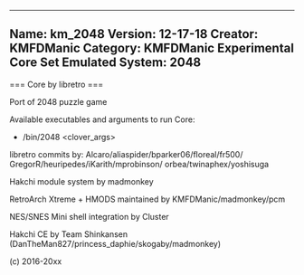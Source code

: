 -----------------------
Name: km_2048
Version: 12-17-18
Creator: KMFDManic
Category: KMFDManic Experimental Core Set
Emulated System: 2048
-----------------------
=== Core by libretro ===

Port of 2048 puzzle game

Available executables and arguments to run Core:
- /bin/2048 <rom> <clover_args>

libretro commits by: 
Alcaro/aliaspider/bparker06/floreal/fr500/
GregorR/heuripedes/iKarith/mprobinson/
orbea/twinaphex/yoshisuga

Hakchi module system by madmonkey

RetroArch Xtreme + HMODS maintained by KMFDManic/madmonkey/pcm

NES/SNES Mini shell integration by Cluster

Hakchi CE by Team Shinkansen (DanTheMan827/princess_daphie/skogaby/madmonkey)

(c) 2016-20xx
